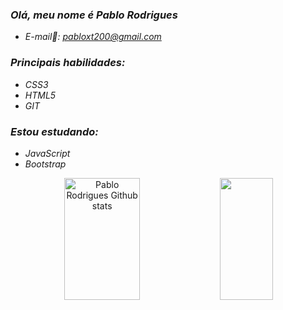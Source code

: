### *Olá, meu nome é Pablo Rodrigues*
- *E-mail📨: pabloxt200@gmail.com*
### *Principais habilidades:*
- *CSS3*
- *HTML5*
- *GIT*

### *Estou estudando:*
- *JavaScript*
- *Bootstrap*

<div align="center">  
  <img width="49%" height="195px" src="https://github-readme-stats.vercel.app/api?username=PabloSG1&show_icons=true&count_private=true&hide_border=true&title_color=00bfbf&icon_color=00bfbf&text_color=c9d1d9&bg_color=0d1117" alt="Pablo Rodrigues Github stats" /> 
  <img width="41%" height="195px" src="https://github-readme-stats.vercel.app/api/top-langs/?username=PabloSG1&layout=compact&hide_border=true&title_color=00bfbf&text_color=00bfbf&bg_color=0d1117" />
</div>
